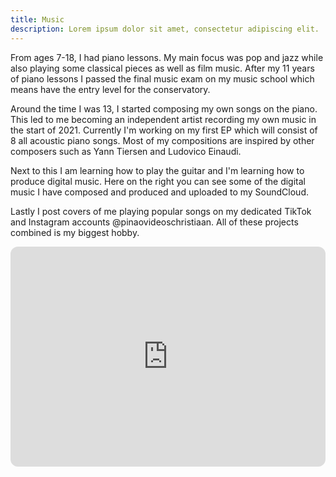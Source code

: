 ```yaml
---
title: Music
description: Lorem ipsum dolor sit amet, consectetur adipiscing elit.
---
```


From ages 7-18, I had piano lessons. My main focus was pop and jazz while also playing some classical pieces as well as film music. After my 11 years of piano lessons I passed the final music exam on my music school which means have the entry level for the conservatory.

Around the time I was 13, I started composing my own songs on the piano. This led to me becoming an independent artist recording my own music in the start of 2021. Currently I'm working on my first EP which will consist of 8 all acoustic piano songs. Most of my compositions are inspired by other composers such as Yann Tiersen and Ludovico Einaudi. 

Next to this I am learning how to play the guitar and I'm learning how to produce digital music. Here on the right you can see some of the digital music I have composed and produced and uploaded to my SoundCloud.

Lastly I post covers of me playing popular songs on my dedicated TikTok and Instagram accounts @pinaovideoschristiaan.  All of these projects combined is my biggest hobby.

<iframe
  style="border-radius:12px"
  src="https://open.spotify.com/embed/artist/17FMqugClHQdCkR4akYaxT?utm_source=generator"
  width="100%"
  height="352"
  frameBorder="0"
  allowfullscreen=""
  allow="autoplay; clipboard-write; encrypted-media; fullscreen; picture-in-picture" loading="lazy"></iframe>
